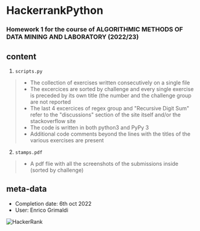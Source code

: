 # HackerrankPython
### Homework 1 for the course of ALGORITHMIC METHODS OF DATA MINING AND LABORATORY (2022/23)

## content

1. `scripts.py`
>- The collection of exercises written consecutively on a single file 
>- The excercices are sorted by challenge and every single exercise is preceded by its own title (the number and the challenge group are not reported
>- The last 4 excercices of regex group and "Recursive Digit Sum" refer to the "discussions" section of the site itself and/or the stackoverflow site 
>- The code is written in both python3 and PyPy 3
>- Additional code comments beyond the lines with the titles of the various exercises are present
2. `stamps.pdf`
>- A pdf flie with all the screenshots of the submissions inside (sorted by challenge)

## meta-data
* Completion date: 6th oct 2022
* User: Enrico Grimaldi 

 ![HackerRank](https://img.shields.io/badge/-Hackerrank-2EC866?style=for-the-badge&logo=HackerRank&logoColor=white) 

